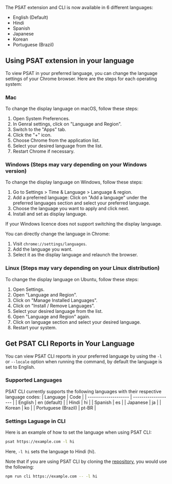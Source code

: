 The PSAT extension and CLI is now available in 6 different languages:
- English (Default)
- Hindi
- Spanish
- Japanese
- Korean
- Portuguese (Brazil)

## Using PSAT extension in your language
To view PSAT in your preferred language, you can change the language settings of your Chrome browser. Here are the steps for each operating system:

### Mac
To change the display language on macOS, follow these steps:

1. Open System Preferences.
2. In Genral settings, click on "Language and Region".
3. Switch to the "Apps" tab.
4. Click the "+" icon.
5. Choose Chrome from the application list.
6. Select your desired language from the list.
7. Restart Chrome if necessary.

### Windows (Steps may vary depending on your Windows version)
To change the display language on Windows, follow these steps:

1. Go to Settings > Time & Language > Language & region.
2. Add a preferred language: Click on "Add a language" under the preferred languages section and select your preferred language.
3. Choose the language you want to apply and click next.
4. Install and set as display language.

If your Windows licence does not support switching the display language.

You can directly change the language in Chrome:
1. Visit `chrome://settings/languages`.
2. Add the language you want.
3. Select it as the display language and relaunch the browser.


### Linux (Steps may vary depending on your Linux distribution)
To change the display language on Ubuntu, follow these steps:

1. Open Settings.
2. Open "Language and Region".
3. Click on "Manage Installed Languages".
4. Click on "Install / Remove Languages".
5. Select your desired language from the list.
6. Open "Language and Region" again.
7. Click on language section and select your desired language.
8. Restart your system.

## Get PSAT CLI Reports in Your Language
You can view PSAT CLI reports in your preferred language by using the `-l` or `--locale` option when running the command, by default the language is set to English.

### Supported Languages

PSAT CLI currently supports the following languages with their respective language codes:
|        Language      |       Code          |
| -------------------- | ------------------- |
| English              | en (default)        |
| Hindi                | hi                  |
| Spanish              | es                  |
| Japanese             | ja                  |
| Korean               | ko                  |
| Portuguese (Brazil)  | pt-BR               |

### Settings Laguage in CLI

Here is an example of how to set the language when using PSAT CLI:

```bash
psat https://example.com -l hi
```
Here, `-l hi` sets the language to Hindi (hi).

Note that if you are using PSAT CLI by cloning the [repository](https://github.com/googlechromelabs/ps-analysis-tool), you would use the following:

```bash
npm run cli https://example.com -- -l hi
```